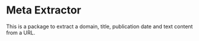 # Meta Extractor

This is a package to extract a domain, title, publication date and text content from a URL.
